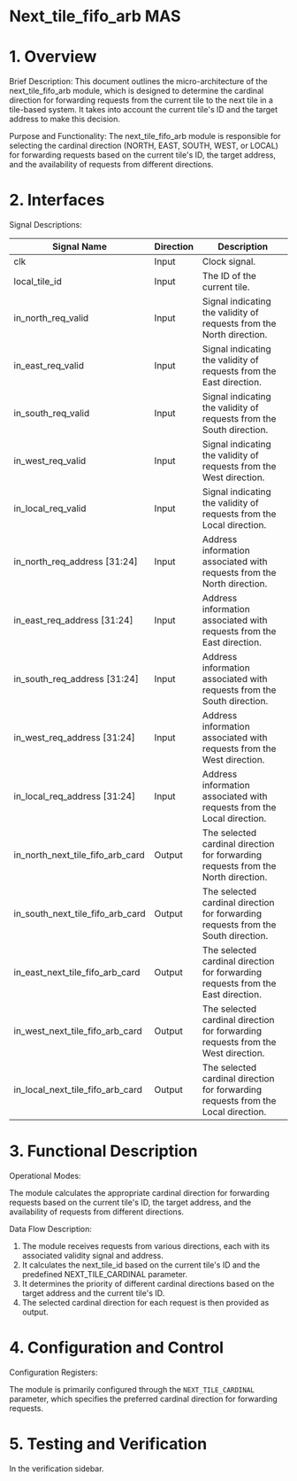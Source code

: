 # Next_tile_fifo_arb MAS
# 1. Overview
Brief Description:
This document outlines the micro-architecture of the next_tile_fifo_arb module, which is designed to determine the cardinal direction for forwarding requests from the current tile to the next tile in a tile-based system. It takes into account the current tile's ID and the target address to make this decision.

Purpose and Functionality:
The next_tile_fifo_arb module is responsible for selecting the cardinal direction (NORTH, EAST, SOUTH, WEST, or LOCAL) for forwarding requests based on the current tile's ID, the target address, and the availability of requests from different directions.


# 2. Interfaces
Signal Descriptions:

| Signal Name                           | Direction | Description                                              |
|---------------------------------------|-----------|----------------------------------------------------------|
| clk                                   | Input     | Clock signal.                                            |
| local_tile_id                         | Input     | The ID of the current tile.                              |
| in_north_req_valid                    | Input     | Signal indicating the validity of requests from the North direction. |
| in_east_req_valid                     | Input     | Signal indicating the validity of requests from the East direction.  |
| in_south_req_valid                    | Input     | Signal indicating the validity of requests from the South direction. |
| in_west_req_valid                     | Input     | Signal indicating the validity of requests from the West direction.  |
| in_local_req_valid                    | Input     | Signal indicating the validity of requests from the Local direction. |
| in_north_req_address [31:24]          | Input     | Address information associated with requests from the North direction. |
| in_east_req_address [31:24]           | Input     | Address information associated with requests from the East direction.  |
| in_south_req_address [31:24]          | Input     | Address information associated with requests from the South direction. |
| in_west_req_address [31:24]           | Input     | Address information associated with requests from the West direction.  |
| in_local_req_address [31:24]          | Input     | Address information associated with requests from the Local direction. |
| in_north_next_tile_fifo_arb_card      | Output    | The selected cardinal direction for forwarding requests from the North direction. |
| in_south_next_tile_fifo_arb_card      | Output    | The selected cardinal direction for forwarding requests from the South direction. |
| in_east_next_tile_fifo_arb_card       | Output    | The selected cardinal direction for forwarding requests from the East direction.  |
| in_west_next_tile_fifo_arb_card       | Output    | The selected cardinal direction for forwarding requests from the West direction.  |
| in_local_next_tile_fifo_arb_card      | Output    | The selected cardinal direction for forwarding requests from the Local direction. |

# 3. Functional Description
Operational Modes:

The module calculates the appropriate cardinal direction for forwarding requests based on the current tile's ID, the target address, and the availability of requests from different directions.

Data Flow Description:

1. The module receives requests from various directions, each with its associated validity signal and address.
2. It calculates the next_tile_id based on the current tile's ID and the predefined NEXT_TILE_CARDINAL parameter.
3. It determines the priority of different cardinal directions based on the target address and the current tile's ID.
4. The selected cardinal direction for each request is then provided as output.

# 4. Configuration and Control
Configuration Registers:

The module is primarily configured through the `NEXT_TILE_CARDINAL` parameter, which specifies the preferred cardinal direction for forwarding requests.

# 5. Testing and Verification
In the verification sidebar.